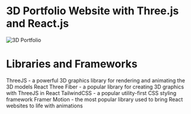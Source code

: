 # 3D Portfolio Website with Three.js and React.js

![3D Portfolio](https://block-folio.netlify.app/assets/web3.png)

# Libraries and Frameworks

ThreeJS - a powerful 3D graphics library for rendering and animating the 3D models
React Three Fiber - a popular library for creating 3D graphics with ThreeJS in React
TailwindCSS - a popular utility-first CSS styling framework
Framer Motion - the most popular library used to bring React websites to life with animations
